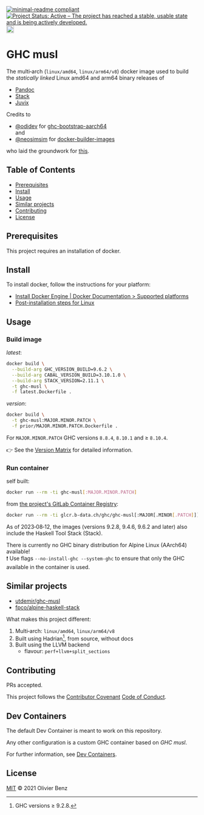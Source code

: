 [![minimal-readme compliant](https://img.shields.io/badge/readme%20style-minimal-brightgreen.svg)](https://github.com/RichardLitt/standard-readme/blob/master/example-readmes/minimal-readme.md) [![Project Status: Active – The project has reached a stable, usable state and is being actively developed.](https://www.repostatus.org/badges/latest/active.svg)](https://www.repostatus.org/#active) <a href="https://liberapay.com/benz0li/donate"><img src="https://liberapay.com/assets/widgets/donate.svg" alt="Donate using Liberapay" height="20"></a>

# GHC musl

The multi‑arch (`linux/amd64`, `linux/arm64/v8`) docker image used to build the
*statically linked* Linux amd64 and arm64 binary releases of

* [Pandoc](https://github.com/jgm/pandoc)
* [Stack](https://github.com/commercialhaskell/stack)
* [Juvix](https://github.com/anoma/juvix)

Credits to

*  [@odidev](https://github.com/odidev) for [ghc-bootstrap-aarch64](https://gitlab.alpinelinux.org/odidev/ghc-bootstrap-aarch64)  
   and
*  [@neosimsim](https://github.com/neosimsim) for
   [docker-builder-images](https://gitlab.com/neosimsim/docker-builder-images)

who laid the groundwork for [this](https://gitlab.com/benz0li/ghc-musl).

## Table of Contents

*  [Prerequisites](#prerequisites)
*  [Install](#install)
*  [Usage](#usage)
*  [Similar projects](#similar-projects)
*  [Contributing](#contributing)
*  [License](#license)

## Prerequisites

This project requires an installation of docker.

## Install

To install docker, follow the instructions for your platform:

*  [Install Docker Engine | Docker Documentation > Supported platforms](https://docs.docker.com/engine/install/#supported-platforms)
*  [Post-installation steps for Linux](https://docs.docker.com/engine/install/linux-postinstall/)

## Usage

### Build image

*latest*:

```bash
docker build \
  --build-arg GHC_VERSION_BUILD=9.6.2 \
  --build-arg CABAL_VERSION_BUILD=3.10.1.0 \
  --build-arg STACK_VERSION=2.11.1 \
  -t ghc-musl \
  -f latest.Dockerfile .
```

*version*:

```bash
docker build \
  -t ghc-musl:MAJOR.MINOR.PATCH \
  -f prior/MAJOR.MINOR.PATCH.Dockerfile .
```

For `MAJOR.MINOR.PATCH` GHC versions `8.8.4`, `8.10.1` and ≥ `8.10.4`.

:point_right: See the [Version Matrix](VERSION_MATRIX.md) for detailed
information.

### Run container

self built:

```bash
docker run --rm -ti ghc-musl[:MAJOR.MINOR.PATCH]
```

from [the project's GitLab Container Registry](https://gitlab.b-data.ch/ghc/ghc-musl/container_registry):

```bash
docker run --rm -ti glcr.b-data.ch/ghc/ghc-musl[:MAJOR[.MINOR[.PATCH]]]
```

As of 2023‑08‑12, the images (versions 9.2.8, 9.4.6, 9.6.2 and later) also
include the Haskell Tool Stack (Stack).

There is currently no GHC binary distribution for Alpine Linux (AArch64)
available!  
:exclamation: Use flags <nobr>`--no-install-ghc --system-ghc`</nobr> to ensure
that only the GHC available in the container is used.

## Similar projects

* [utdemir/ghc-musl](https://github.com/utdemir/ghc-musl)
* [fpco/alpine-haskell-stack](https://github.com/fpco/alpine-haskell-stack)

What makes this project different:

1. Multi‑arch: `linux/amd64`, `linux/arm64/v8`
1. Built using Hadrian[^1], from source, without docs
1. Built using the LLVM backend
    * flavour: `perf+llvm+split_sections`

[^1]: GHC versions ≥ 9.2.8.

## Contributing

PRs accepted.

This project follows the
[Contributor Covenant](https://www.contributor-covenant.org)
[Code of Conduct](CODE_OF_CONDUCT.md).

## Dev Containers

The default Dev Container is meant to work on this repository.

Any other configuration is a custom GHC container based on
<nobr>*GHC musl*</nobr>.

For further information, see [Dev Containers](.devcontainer/README.md).

## License

[MIT](LICENSE) © 2021 Olivier Benz
